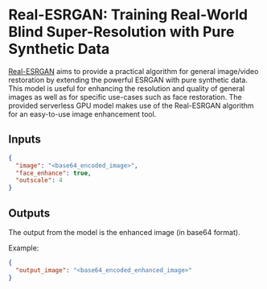 # Real-ESRGAN: Training Real-World Blind Super-Resolution with Pure Synthetic Data

[Real-ESRGAN](https://github.com/xinntao/Real-ESRGAN) aims to provide a practical algorithm for general image/video restoration by extending the powerful ESRGAN with pure synthetic data. This model is useful for enhancing the resolution and quality of general images as well as for specific use-cases such as face restoration. The provided serverless GPU model makes use of the Real-ESRGAN algorithm for an easy-to-use image enhancement tool.

## Inputs

```json
{
  "image": "<base64_encoded_image>",
  "face_enhance": true,
  "outscale": 4
}
```

## Outputs

The output from the model is the enhanced image (in base64 format).

Example:

```json
{
  "output_image": "<base64_encoded_enhanced_image>"
}
```
